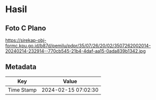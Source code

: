 # Hasil

## Foto C Plano

https://sirekap-obj-formc.kpu.go.id/b87d/pemilu/pdpr/35/07/26/20/02/3507262002014-20240214-232914--770cb545-21b4-4daf-aa15-0ada839b1342.jpg


## Metadata

| Key        | Value               |
| ---------- | ------------------- |
| Time Stamp | 2024-02-15 07:02:30 |



